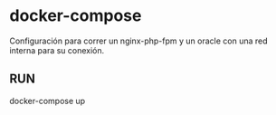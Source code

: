 # docker-compose
Configuración para correr un nginx-php-fpm y un oracle con una red interna para su conexión.

## RUN
docker-compose up

